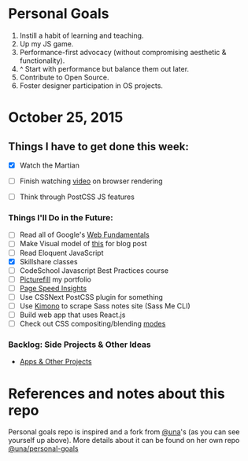 Personal Goals
==============
1. Instill a habit of learning and teaching.
2. Up my JS game.
3. Performance-first advocacy (without compromising aesthetic & functionality). 
4. ^ Start with performance but balance them out later.
5. Contribute to Open Source.
6. Foster designer participation in OS projects.

# October 25, 2015
## Things I have to get done this week:

- [x] Watch the Martian
- [ ] Finish watching [video](https://www.youtube.com/watch?v=SmE4OwHztCc) on browser rendering
- [ ] Think through PostCSS JS features


### Things I'll Do in the Future:
- [ ] Read all of Google's [Web Fundamentals](https://developers.google.com/web/fundamentals/)
- [ ] Make Visual model of [this](http://ilikekillnerds.com/2014/07/what-a-front-end-developer-workflow-looks-like-in-20142015/) for blog post
- [ ] Read Eloquent JavaScript
- [x] Skillshare classes 
- [ ] CodeSchool Javascript Best Practices course
- [ ] [Picturefill](http://scottjehl.github.io/picturefill/) my portfolio
- [ ] [Page Speed Insights](https://www.npmjs.com/package/psi)
- [ ] Use CSSNext PostCSS plugin for something
- [ ] Use [Kimono](https://www.kimonolabs.com/learn/calling-an-api) to scrape Sass notes site (Sass Me CLI)
- [ ] Build web app that uses React.js
- [ ] Check out CSS compositing/blending [modes](http://www.w3.org/TR/compositing-1/)

### Backlog: Side Projects & Other Ideas
- [Apps & Other Projects](https://github.com/una/personal-goals/blob/master/ideas-and-misc/app-ideas.md)

# References and notes about this repo

Personal goals repo is inspired and a fork from [@una](https://github.com/una/)'s (as you can see yourself up above). More details about it can be found on her own repo [@una/personal-goals](https://github.com/una/personal-goals)
